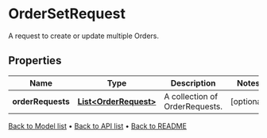 

# OrderSetRequest

A request to create or update multiple Orders.

## Properties

| Name | Type | Description | Notes |
|------------ | ------------- | ------------- | -------------|
|**orderRequests** | [**List&lt;OrderRequest&gt;**](OrderRequest.md) | A collection of OrderRequests. |  [optional] |



[Back to Model list](../README.md#documentation-for-models) &#8226; [Back to API list](../README.md#documentation-for-api-endpoints) &#8226; [Back to README](../README.md)


